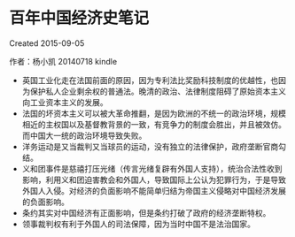 # 百年中国经济史笔记
Created 2015-09-05

作者：杨小凯
20140718 kindle

+ 英国工业化走在法国前面的原因，因为专利法比奖励科技制度的优越性，也因为保护私人企业剩余权的普通法。晚清的政治、法律制度阻碍了原始资本主义向工业资本主义的发展。
+ 法国的坏资本主义可以被大革命推翻，是因为欧洲的不统一的政治环境，规模相近的主权国以及基督教背景的一致，有竞争力的制度会胜出，并且被效仿。而中国大一统的政治环境导致失败。
+ 洋务运动是又当裁判又当球员的运动，没有独立的法律保护，政府垄断官商勾结。
+ 义和团事件是慈禧打压光绪（传言光绪复辟有外国人支持），统治合法性收到影响，利用义和团迫害教会和外国人，导致国际上公认为犯罪行为，于是导致外国人入侵。对经济的负面影响不能简单归结为帝国主义侵略对中国经济发展的负面影响。
+ 条约其实对中国经济有正面影响，但是条约打破了政府的经济垄断特权。
+ 领事裁判权有利于外国人的司法保障，因为当时中国不是法治国家。

